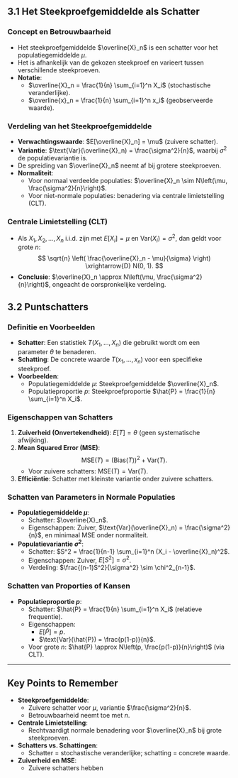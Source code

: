 ## 3.1 Het Steekproefgemiddelde als Schatter

### Concept en Betrouwbaarheid

- Het steekproefgemiddelde $\overline{X}_n$ is een schatter voor het populatiegemiddelde $\mu$.
- Het is afhankelijk van de gekozen steekproef en varieert tussen verschillende steekproeven.
- **Notatie**:
  - $\overline{X}_n = \frac{1}{n} \sum_{i=1}^n X_i$ (stochastische veranderlijke).
  - $\overline{x}_n = \frac{1}{n} \sum_{i=1}^n x_i$ (geobserveerde waarde).

### Verdeling van het Steekproefgemiddelde

- **Verwachtingswaarde**:
  $E[\overline{X}_n] = \mu$ (zuivere schatter).
- **Variantie**:
  $\text{Var}(\overline{X}_n) = \frac{\sigma^2}{n}$, waarbij $\sigma^2$ de populatievariantie is.
- De spreiding van $\overline{X}_n$ neemt af bij grotere steekproeven.
- **Normaliteit**:
  - Voor normaal verdeelde populaties: $\overline{X}_n \sim N\left(\mu, \frac{\sigma^2}{n}\right)$.
  - Voor niet-normale populaties: benadering via centrale limietstelling (CLT).

### Centrale Limietstelling (CLT)

- Als $X_1, X_2, \dots, X_n$ i.i.d. zijn met $E[X_i] = \mu$ en $\text{Var}(X_i) = \sigma^2$, dan geldt voor grote $n$:
  $$
  \sqrt{n} \left( \frac{\overline{X}_n - \mu}{\sigma} \right) \xrightarrow{D} N(0, 1).
  $$
- **Conclusie**:
  $\overline{X}_n \approx N\left(\mu, \frac{\sigma^2}{n}\right)$, ongeacht de oorspronkelijke verdeling.

## 3.2 Puntschatters

### Definitie en Voorbeelden

- **Schatter**: Een statistiek $T(X_1, \dots, X_n)$ die gebruikt wordt om een parameter $\theta$ te benaderen.
- **Schatting**: De concrete waarde $T(x_1, \dots, x_n)$ voor een specifieke steekproef.
- **Voorbeelden**:
  - Populatiegemiddelde $\mu$: Steekproefgemiddelde $\overline{X}_n$.
  - Populatieproportie $p$: Steekproefproportie $\hat{P} = \frac{1}{n} \sum_{i=1}^n X_i$.

### Eigenschappen van Schatters

1. **Zuiverheid (Onvertekendheid)**:
   $E[T] = \theta$ (geen systematische afwijking).
2. **Mean Squared Error (MSE)**:
   $$
   \text{MSE}(T) = (\text{Bias}(T))^2 + \text{Var}(T).
   $$
   - Voor zuivere schatters: $\text{MSE}(T) = \text{Var}(T)$.
3. **Efficiëntie**: Schatter met kleinste variantie onder zuivere schatters.

### Schatten van Parameters in Normale Populaties

- **Populatiegemiddelde $\mu$**:
  - Schatter: $\overline{X}_n$.
  - Eigenschappen: Zuiver, $\text{Var}(\overline{X}_n) = \frac{\sigma^2}{n}$, en minimaal MSE onder normaliteit.
- **Populatievariantie $\sigma^2$**:
  - Schatter: $S^2 = \frac{1}{n-1} \sum_{i=1}^n (X_i - \overline{X}_n)^2$.
  - Eigenschappen: Zuiver, $E[S^2] = \sigma^2$.
  - Verdeling: $\frac{(n-1)S^2}{\sigma^2} \sim \chi^2_{n-1}$.

### Schatten van Proporties of Kansen

- **Populatieproportie $p$**:
  - Schatter: $\hat{P} = \frac{1}{n} \sum_{i=1}^n X_i$ (relatieve frequentie).
  - Eigenschappen:
    - $E[\hat{P}] = p$.
    - $\text{Var}(\hat{P}) = \frac{p(1-p)}{n}$.
  - Voor grote $n$: $\hat{P} \approx N\left(p, \frac{p(1-p)}{n}\right)$ (via CLT).

---

## Key Points to Remember

- **Steekproefgemiddelde**:
  - Zuivere schatter voor $\mu$, variantie $\frac{\sigma^2}{n}$.
  - Betrouwbaarheid neemt toe met $n$.
- **Centrale Limietstelling**:
  - Rechtvaardigt normale benadering voor $\overline{X}_n$ bij grote steekproeven.
- **Schatters vs. Schattingen**:
  - Schatter = stochastische veranderlijke; schatting = concrete waarde.
- **Zuiverheid en MSE**:
  - Zuivere schatters hebben
